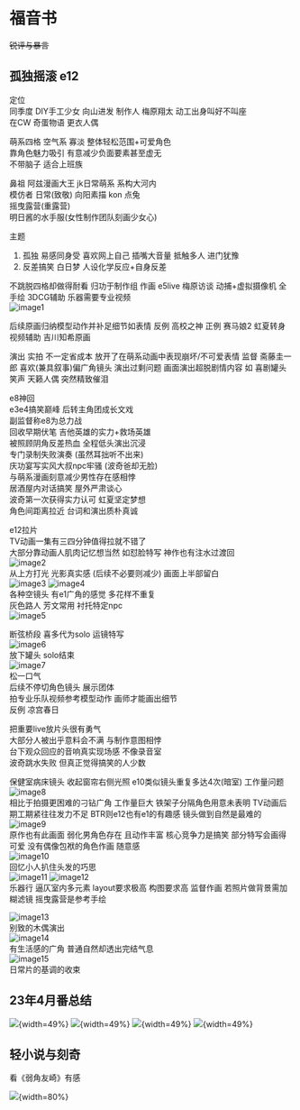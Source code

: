 # 福音书

~~锐评与暴言~~

## 孤独摇滚 e12
定位  
同季度 DIY手工少女 向山进发
制作人 梅原翔太 动工出身叫好不叫座  
在CW 奇蛋物语 更衣人偶  

萌系四格 空气系 寡淡 整体轻松范围+可爱角色  
靠角色魅力吸引 有意减少负面要素甚至虚无  
不带脑子 适合上班族

鼻祖 阿兹漫画大王 jk日常萌系 系构大河内  
模仿者 日常(致敬) 向阳素描 kon 点兔  
摇曳露营(重露营)  
明日酱的水手服(女性制作团队刻画少女心)

主题

1.  孤独 易感同身受 喜欢网上自己 插嘴大音量 抵触多人 进门犹豫
2.  反差搞笑 白日梦 人设化学反应+自身反差

不跳脱四格却做得耐看 归功于制作组
作画
e5live 梅原访谈 动捕+虚拟摄像机
全手绘 3DCG辅助 乐器需要专业视频  
![image1](../onimg/d27ac2be1d8340aa8942398a5130e811.png)

后续原画归纳模型动作并补足细节如表情
反例 高校之神 正例 赛马娘2
虹夏转身 视频辅助 吉川知希原画

演出
实拍 不一定省成本
放开了在萌系动画中表现崩坏/不可爱表情
监督 斋藤圭一郎 喜欢(兼具叙事)偏广角镜头
演出过剩问题 画面演出超脱剧情内容
如 喜剧罐头笑声 天籁人偶 突然精致催泪

e8神回  
e3e4搞笑巅峰 后转主角团成长文戏  
副监督称e8为总力战  
回收早期伏笔 吉他英雄的实力+救场英雄  
被照顾阴角反差热血 全程低头演出沉浸  
专门录制失败演奏 (虽然耳拙听不出来)  
庆功宴写实风大叔npc牢骚 (波奇爸却无脸)  
与萌系漫画刻意减少男性存在感相悖  
居酒屋内对话搞笑 屋外严肃谈心  
波奇第一次获得实力认可 虹夏坚定梦想  
角色间距离拉近 台词和演出质朴真诚  

e12拉片  
TV动画一集有三四分钟值得拉就不错了  
大部分靠动画人肌肉记忆想当然 如怼脸特写
神作也有注水过渡回  
![image2](../onimg/fc04ead326114ff1af9c5a3ae3379be3.jpeg)  
从上方打光 光影真实感 (后续不必要则减少)
画面上半部留白  
![image3](../onimg/1369815fc8404bcc8913a3d9fc6dbc63.jpeg)
![image4](../onimg/5153d4160cbd4dfaa518f606536567a7.jpeg)  
各种空镜头 有e1广角的感觉 多花样不重复  
灰色路人 芳文常用 衬托特定npc  
![image5](../onimg/c15301774a964a86a290c394d5560407.jpeg) 

断弦桥段 喜多代为solo 运镜特写  
![image6](../onimg/fb55c46b3ab049a4b2c9dabe269f370c.jpeg)  
放下罐头 solo结束  
![image7](../onimg/084a1caa28134bf78a415ea037f05b68.jpeg)  
松一口气  
后续不停切角色镜头 展示团体  
拍专业乐队视频参考模型动作 画师才能画出细节  
反例 凉宫春日  

把重要live放片头很有勇气  
大部分人被出乎意料会不满 与制作意图相悖  
台下观众回应的音响真实现场感 不像录音室  
波奇跳水失败 但真正觉得搞笑的人少数

保健室病床镜头 收起窗帘右侧光照
e10类似镜头重复多达4次(暗室) 工作量问题  
![image8](../onimg/170d1d7850ae4c15bf5ddcc9562ba31f.jpeg)  
相比于拍摄更困难的刁钻广角 工作量巨大
铁架子分隔角色用意未表明
TV动画后期工期紧往往发力不足
BTR则e12也有e1的有趣感
镜头做到自然是最难的  
![image9](../onimg/96693b60d4d241608607b9f329cbaea6.jpeg)  
原作也有此画面 弱化男角色存在 且动作丰富
核心竞争力是搞笑 部分特写会画得可爱
没有偶像包袱的角色作画 随意感  
![image10](../onimg/3cfae7aca9d9499b85058a8441450557.jpeg)  
回忆小人扒住头发的巧思  
![image11](../onimg/420028f61c234b00b2d6f825b26fe9bb.jpeg)
![image12](../onimg/75d2bc9ade824e6da3bb1c933ebe9a01.jpeg)  
乐器行 逼仄室内多元素 layout要求极高
构图要求高 监督作画
若照片做背景需加糊滤镜 摇曳露营是参考手绘 

![image13](../onimg/06d8d15ae533488faed64fb52bd28207.jpeg)  
别致的木偶演出  
![image14](../onimg/bf95900d9ddb4c59aac6314bc42b2c50.jpeg)  
有生活感的广角 普通自然却透出完结气息  
![image15](../onimg/0bea5d94e2414117961e30ef87aa32bf.jpeg)  
日常片的基调的收束

## 23年4月番总结

![](img/n1.jpg){width=49%}
![](img/n2.jpg){width=49%}
![](img/n3.jpg){width=49%}
![](img/n4.jpg){width=49%}

## 轻小说与刻奇

看《弱角友崎》有感

![](img/n5.jpg){width=80%}
